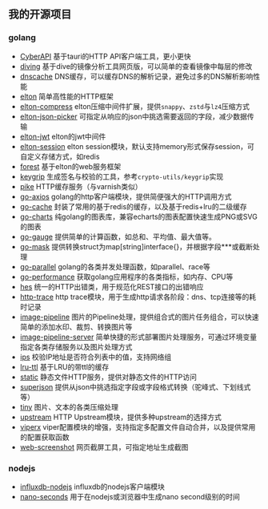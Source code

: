 ## 我的开源项目

### golang

- [CyberAPI](https://github.com/vicanso/cyberapi) 基于tauri的HTTP API客户端工具，更小更快
- [diving](https://github.com/vicanso/diving) 基于dive的镜像分析工具网页版，可以简单的查看镜像中每层的修改
- [dnscache](https://github.com/vicanso/dnscache) DNS缓存，可以缓存DNS的解析记录，避免过多的DNS解析影响性能
- [elton](https://github.com/vicanso/elton) 简单高性能的HTTP框架
- [elton-compress](https://github.com/vicanso/elton-compress) elton压缩中间件扩展，提供`snappy`、`zstd`与`lz4`压缩方式
- [elton-json-picker](https://github.com/vicanso/elton-json-picker) 可指定从响应的json中挑选需要返回的字段，减少数据传输
- [elton-jwt](https://github.com/vicanso/elton-jwt) elton的jwt中间件
- [elton-session](https://github.com/vicanso/elton-session) elton session模块，默认支持memory形式保存session，可自定义存储方式，如redis
- [forest](https://github.com/vicanso/forest) 基于elton的web服务框架
- [keygrip](https://github.com/vicanso/keygrip) 生成签名与校验的工具，参考`crypto-utils/keygrip`实现
- [pike](https://github.com/vicanso/pike) HTTP缓存服务（与varnish类似）
- [go-axios](https://github.com/vicanso/go-axios) golang的http客户端模块，提供简便强大的HTTP调用方式
- [go-cache](https://github.com/vicanso/go-cache) 封装了常用的基于redis的缓存，以及基于redis+lru的二级缓存
- [go-charts](https://github.com/vicanso/go-charts) 纯golang的图表库，兼容echarts的图表配置快速生成PNG或SVG的图表
- [go-gauge](https://github.com/vicanso/go-gauge) 提供简单的计算函数，如总和、平均值、最大值等。 
- [go-mask](https://github.com/vicanso/go-mask) 提供转换struct为map[string]interface{}，并根据字段***或截断处理
- [go-parallel](https://github.com/vicanso/go-parallel) golang的各类并发处理函数，如parallel、race等
- [go-performance](https://github.com/vicanso/go-performance) 获取golang应用程序的各类指标，如内存、CPU等
- [hes](https://github.com/vicanso/hes) 统一的HTTP出错类，用于规范化REST接口的出错响应
- [http-trace](https://github.com/vicanso/http-trace) http trace模块，用于生成http请求各阶段：dns、tcp连接等的耗时记录
- [image-pipeline](https://github.com/vicanso/image-pipeline) 图片的Pipeline处理，提供组合式的图片任务组合，可以快速简单的添加水印、裁剪、转换图片等
- [image-pipeline-server](https://github.com/vicanso/image-pipeline-server) 简单快捷的形式部署图片处理服务，可通过环境变量指定各类存储服务以及图片处理方式
- [ips](https://github.com/vicanso/ips) 校验IP地址是否符合列表中的值，支持网络组
- [lru-ttl](https://github.com/vicanso/lru-ttl) 基于LRU的带ttl的缓存
- [static](https://github.com/vicanso/static) 静态文件HTTP服务，提供对静态文件的HTTP访问
- [superjson](https://github.com/vicanso/superjson) 提供从json中挑选指定字段或字段格式转换（驼峰式、下划线式等）
- [tiny](https://github.com/vicanso/tiny) 图片、文本的各类压缩处理
- [upstream](https://github.com/vicanso/upstream) HTTP Upstream模块，提供多种upstream的选择方式
- [viperx](https://github.com/vicanso/viperx) viper配置模块的增强，支持指定多配置文件自动合并，以及提供常用的配置获取函数
- [web-screenshot](https://github.com/vicanso/web-screenshot) 网页截屏工具，可指定地址生成截图

### nodejs

- [influxdb-nodejs](https://github.com/vicanso/influxdb-nodejs) influxdb的nodejs客户端模块
- [nano-seconds](https://github.com/vicanso/nano-seconds) 用于在nodejs或浏览器中生成nano second级别的时间